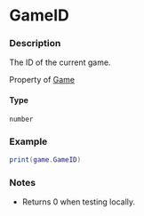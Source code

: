 # GameID

### Description

The ID of the current game.

Property of [Game](/classes/Game/)

#### Type

`number`

### Example

```lua
print(game.GameID)
```

### Notes

- Returns 0 when testing locally.
